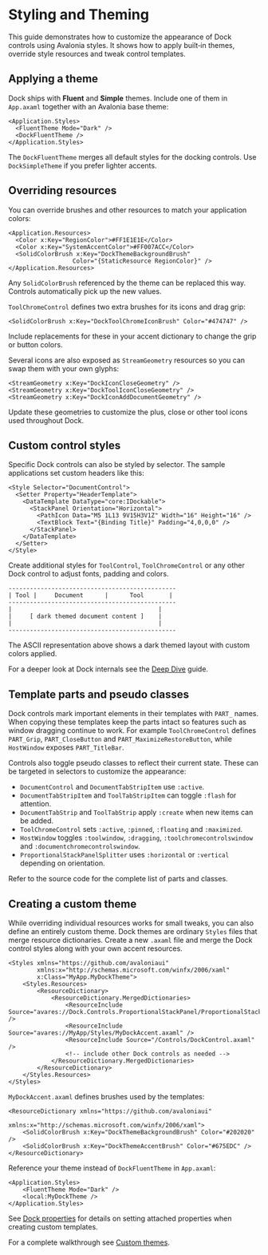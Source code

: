 # Styling and Theming

This guide demonstrates how to customize the appearance of Dock controls using Avalonia styles. It shows how to apply built‑in themes, override style resources and tweak control templates.

## Applying a theme

Dock ships with **Fluent** and **Simple** themes. Include one of them in `App.axaml` together with an Avalonia base theme:

```xaml
<Application.Styles>
  <FluentTheme Mode="Dark" />
  <DockFluentTheme />
</Application.Styles>
```

The `DockFluentTheme` merges all default styles for the docking controls. Use `DockSimpleTheme` if you prefer lighter accents.

## Overriding resources

You can override brushes and other resources to match your application colors:

```xaml
<Application.Resources>
  <Color x:Key="RegionColor">#FF1E1E1E</Color>
  <Color x:Key="SystemAccentColor">#FF007ACC</Color>
  <SolidColorBrush x:Key="DockThemeBackgroundBrush"
                  Color="{StaticResource RegionColor}" />
</Application.Resources>
```

Any `SolidColorBrush` referenced by the theme can be replaced this way. Controls automatically pick up the new values.

`ToolChromeControl` defines two extra brushes for its icons and drag grip:

```xaml
<SolidColorBrush x:Key="DockToolChromeIconBrush" Color="#474747" />
```

Include replacements for these in your accent dictionary to change the grip or button colors.

Several icons are also exposed as `StreamGeometry` resources so you can swap them with your own glyphs:

```xaml
<StreamGeometry x:Key="DockIconCloseGeometry" />
<StreamGeometry x:Key="DockToolIconCloseGeometry" />
<StreamGeometry x:Key="DockIconAddDocumentGeometry" />
```

Update these geometries to customize the plus, close or other tool icons used throughout Dock.

## Custom control styles

Specific Dock controls can also be styled by selector. The sample applications set custom headers like this:

```xaml
<Style Selector="DocumentControl">
  <Setter Property="HeaderTemplate">
    <DataTemplate DataType="core:IDockable">
      <StackPanel Orientation="Horizontal">
        <PathIcon Data="M5 1L13 9V15H3V1Z" Width="16" Height="16" />
        <TextBlock Text="{Binding Title}" Padding="4,0,0,0" />
      </StackPanel>
    </DataTemplate>
  </Setter>
</Style>
```

Create additional styles for `ToolControl`, `ToolChromeControl` or any other Dock control to adjust fonts, padding and colors.

```
-----------------------------------------------
| Tool |     Document      |      Tool       |
-----------------------------------------------
|                                         |
|     [ dark themed document content ]    |
|                                         |
-----------------------------------------------
```

The ASCII representation above shows a dark themed layout with custom colors applied.

For a deeper look at Dock internals see the [Deep Dive](dock-deep-dive.md) guide.

## Template parts and pseudo classes

Dock controls mark important elements in their templates with `PART_` names. When
copying these templates keep the parts intact so features such as window dragging
continue to work. For example `ToolChromeControl` defines `PART_Grip`,
`PART_CloseButton` and `PART_MaximizeRestoreButton`, while `HostWindow` exposes
`PART_TitleBar`.

Controls also toggle pseudo classes to reflect their current state. These can be
targeted in selectors to customize the appearance:

- `DocumentControl` and `DocumentTabStripItem` use `:active`.
- `DocumentTabStripItem` and `ToolTabStripItem` can toggle `:flash` for attention.
- `DocumentTabStrip` and `ToolTabStrip` apply `:create` when new items can be
  added.
- `ToolChromeControl` sets `:active`, `:pinned`, `:floating` and `:maximized`.
- `HostWindow` toggles `:toolwindow`, `:dragging`, `:toolchromecontrolswindow` and
  `:documentchromecontrolswindow`.
- `ProportionalStackPanelSplitter` uses `:horizontal` or `:vertical` depending on
  orientation.

Refer to the source code for the complete list of parts and classes.

## Creating a custom theme

While overriding individual resources works for small tweaks, you can also define an entirely custom theme. Dock themes are ordinary `Styles` files that merge resource dictionaries. Create a new `.axaml` file and merge the Dock control styles along with your own accent resources.

```xaml
<Styles xmlns="https://github.com/avaloniaui"
        xmlns:x="http://schemas.microsoft.com/winfx/2006/xaml"
        x:Class="MyApp.MyDockTheme">
    <Styles.Resources>
        <ResourceDictionary>
            <ResourceDictionary.MergedDictionaries>
                <ResourceInclude Source="avares://Dock.Controls.ProportionalStackPanel/ProportionalStackPanelSplitter.axaml" />
                <ResourceInclude Source="avares://MyApp/Styles/MyDockAccent.axaml" />
                <ResourceInclude Source="/Controls/DockControl.axaml" />
                <!-- include other Dock controls as needed -->
            </ResourceDictionary.MergedDictionaries>
        </ResourceDictionary>
    </Styles.Resources>
</Styles>
```

`MyDockAccent.axaml` defines brushes used by the templates:

```xaml
<ResourceDictionary xmlns="https://github.com/avaloniaui"
                    xmlns:x="http://schemas.microsoft.com/winfx/2006/xaml">
    <SolidColorBrush x:Key="DockThemeBackgroundBrush" Color="#202020" />
    <SolidColorBrush x:Key="DockThemeAccentBrush" Color="#675EDC" />
</ResourceDictionary>
```

Reference your theme instead of `DockFluentTheme` in `App.axaml`:

```xaml
<Application.Styles>
    <FluentTheme Mode="Dark" />
    <local:MyDockTheme />
</Application.Styles>
```

See [Dock properties](dock-properties.md) for details on setting attached properties when creating custom templates.

For a complete walkthrough see [Custom themes](dock-custom-theme.md).
